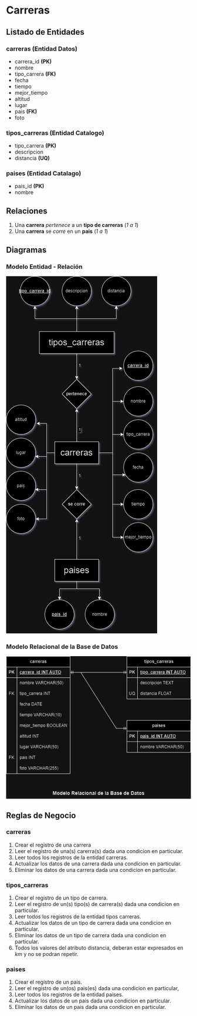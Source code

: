 # Carreras

## Listado de Entidades

### carreras **(Entidad Datos)**

- carrera_id **(PK)**
- nombre
- tipo_carrera **(FK)**
- fecha
- tiempo
- mejor_tiempo
- altitud
- lugar
- pais **(FK)**
- foto

### tipos_carreras **(Entidad Catalogo)**

- tipo_carrera **(PK)**
- descripcion
- distancia **(UQ)**

### paises **(Entidad Catalago)**

- pais_id **(PK)**
- nombre

## Relaciones

1. Una **carrera** _pertenece_ a un **tipo de carreras** (_1 a 1_)
2. Una **carrera** se _corre_ en un **pais** (_1 a 1_)

## Diagramas

### Modelo Entidad - Relación

![Modelo Entidad - Relacion](./modelo_entidad_relacion.png)

### Modelo Relacional de la Base de Datos

![Modelo Entidad - Relacion](./modelo_relacional.png)

## Reglas de Negocio

### carreras

1. Crear el registro de una carrera
2. Leer el registro de una(s) carerra(s) dada una condicion en particular.
3. Leer todos los registros de la entidad carreras.
4. Actualizar los datos de una carrera dada una condicion en particular.
5. Eliminar los datos de una carrera dada una condicion en particular.

### tipos_carreras

1. Crear el registro de un tipo de carrera.
2. Leer el registro de un(s) tipo(s) de carrera(s) dada una condicion en particular.
3. Leer todos los registros de la entidad tipos carreras.
4. Actualizar los datos de un tipo de carrera dada una condicion en particular.
5. Eliminar los datos de un tipo de carrera dada una condicion en particular.
6. Todos los valores del atributo distancia, deberan estar expresados en _km_ y no se podran repetir.

### paises

1. Crear el registro de un pais.
2. Leer el registro de un(os) pais(es) dada una condicion en particular,
3. Leer todos los registros de la entidad paises.
4. Actualizar los datos de un pais dada una condicion en particular.
5. Eliminar los datos de un pais dada una condicion en particular.
